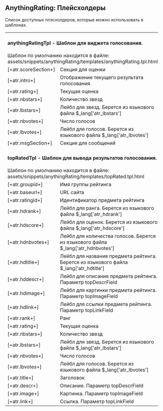 
<meta http-equiv="Content-Type" content="text/html; charset=utf-8">
<h2>AnythingRating: Плейсхолдеры</h2>

<p>Список доступных плэсхолдеров, которые можно использовать в шаблонах.</p>
<table class="table table-bordered table-vcenter flip-content">
	<tbody>
		<tr>
			<td colspan="2">
				<h4>anythingRatingTpl - Шаблон для виджета голосования.</h4>
				Шаблон по умолчанию находится в файле: <span class="text-bold">assets/snippets/anythingRating/templates/anythingRating.tpl.html</span></td>
		</tr>
		<tr>
			<td><span class="text-bold">[+atr.scoreSection+]</span></td>
			<td>Секция для оценки</td>
		</tr>
		<tr>
			<td><span class="text-bold">[+atr.intro+]</span></td>
			<td>Отображение текущего результата голосования</td>
		</tr>
		<tr>
			<td><span class="text-bold">[+atr.rating+]</span></td>
			<td>Текущая оценка</td>
		</tr>
		<tr>
			<td><span class="text-bold">[+atr.nbstars+]</span></td>
			<td>Количество звезд</td>
		</tr>
		<tr>
			<td><span class="text-bold">[+atr.lbstars+]</span></td>
			<td>Лейбл для звезд. Берется из языкового файла $_lang['atr_lbstars']</td>
		</tr>
		<tr>
			<td><span class="text-bold">[+atr.nbvotes+]</span></td>
			<td>Число голосов</td>
		</tr>
		<tr>
			<td><span class="text-bold">[+atr.lbvotes+]</span></td>
			<td>Лейбл для голосов. Берется из языкового файла $_lang['atr_lbvotes']</td>
		</tr>
		<tr>
			<td><span class="text-bold">[+atr.msgSection+]</span></td>
			<td>Секция для сообщений</td>
		</tr>
		<tr>
			<td colspan="2">
				<h4>topRatedTpl - Шаблон для вывода результатов голосования.</h4>
				Шаблон по умолчанию находится в файле: <span class="text-bold">assets/snippets/anythingRating/templates/topRated.tpl.html</span></td>
		</tr>
		<tr>
			<td><span class="text-bold">[+atr.groupid+]</span></td>
			<td>Имя группы рейтинга</td>
		</tr>
		<tr>
			<td><span class="text-bold">[+atr.baseurl+]</span></td>
			<td>URL сайта</td>
		</tr>
		<tr>
			<td><span class="text-bold">[+atr.ratingid+]</span></td>
			<td>Идентификатор предмета рейтинга</td>
		</tr>
		<tr>
			<td><span class="text-bold">[+atr.hdrank+]</span></td>
			<td>Лейбл для ранга. Берется из языкового файла $_lang['atr_hdrank']</td>
		</tr>
		<tr>
			<td><span class="text-bold">[+atr.hdscore+]</span></td>
			<td>Лейбл для оценок. Берется из языкового файла $_lang['atr_hdscore']</td>
		</tr>
		<tr>
			<td><span class="text-bold">[+atr.hdnbvotes+]</span></td>
			<td>Лейбл для количества голосов. Берется из языкового файла $_lang['atr_hdnbvotes']</td>
		</tr>
		<tr>
			<td><span class="text-bold">[+atr.hdtitle+]</span></td>
			<td>Лейбл для названия предмета рейтинга. Берется из языкового файла $_lang['atr_hdtitle']</td>
		</tr>
		<tr>
			<td><span class="text-bold">[+atr.hddescr+]</span></td>
			<td>Лейбл для описания предмета рейтинга. Параметр topDescrField</td>
		</tr>
		<tr>
			<td><span class="text-bold">[+atr.hdimage+]</span></td>
			<td>Лейбл для картинки предмета рейтинга. Параметр topImageField</td>
		</tr>
		<tr>
			<td><span class="text-bold">[+atr.hdlink+]</span></td>
			<td>Лейбл для ссылки предмета рейтинга. Параметр topLinkField</td>
		</tr>
		<tr>
			<td><span class="text-bold">[+atr.rank+]</span></td>
			<td>Ранг</td>
		</tr>
		<tr>
			<td><span class="text-bold">[+atr.rating+]</span></td>
			<td>Текущая оценка</td>
		</tr>
		<tr>
			<td><span class="text-bold">[+atr.nbstars+]</span></td>
			<td>Количество звезд</td>
		</tr>
		<tr>
			<td><span class="text-bold">[+atr.lbstars+]</span></td>
			<td>Лейбл для звезд. Берется из языкового файла $_lang['atr_lbstars']</td>
		</tr>
		<tr>
			<td><span class="text-bold">[+atr.nbvotes+]</span></td>
			<td>Число голосов</td>
		</tr>
		<tr>
			<td><span class="text-bold">[+atr.lbvotes+]</span></td>
			<td>Лейбл для голосов. Берется из языкового файла $_lang['atr_lbvotes']</td>
		</tr>
		<tr>
			<td><span class="text-bold">[+atr.title+]</span></td>
			<td>Заголовок</td>
		</tr>
		<tr>
			<td><span class="text-bold">[+atr.descr+]</span></td>
			<td>Описание. Параметр topDescrField</td>
		</tr>
		<tr>
			<td><span class="text-bold">[+atr.image+]</span></td>
			<td>Картинка. Параметр topImageField</td>
		</tr>
		<tr>
			<td><span class="text-bold">[+atr.link+]</span></td>
			<td>Ссылка. Параметр topLinkField</td>
		</tr>
	</tbody>
</table>